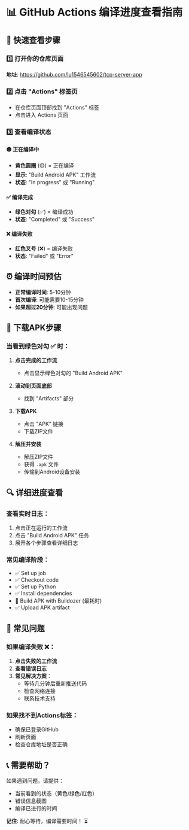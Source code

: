 # 📊 GitHub Actions 编译进度查看指南

## 🎯 快速查看步骤

### 1️⃣ 打开你的仓库页面
**地址**: https://github.com/lu1546545602/tcp-server-app

### 2️⃣ 点击 "Actions" 标签页
- 在仓库页面顶部找到 "Actions" 标签
- 点击进入 Actions 页面

### 3️⃣ 查看编译状态

#### 🟡 正在编译中
- **黄色圆圈** (🟡) = 正在编译
- **显示**: "Build Android APK" 工作流
- **状态**: "In progress" 或 "Running"

#### ✅ 编译完成
- **绿色对勾** (✅) = 编译成功
- **状态**: "Completed" 或 "Success"

#### ❌ 编译失败
- **红色叉号** (❌) = 编译失败
- **状态**: "Failed" 或 "Error"

## ⏰ 编译时间预估

- **正常编译时间**: 5-10分钟
- **首次编译**: 可能需要10-15分钟
- **如果超过20分钟**: 可能出现问题

## 📱 下载APK步骤

### 当看到绿色对勾 ✅ 时：

1. **点击完成的工作流**
   - 点击显示绿色对勾的 "Build Android APK"

2. **滚动到页面底部**
   - 找到 "Artifacts" 部分

3. **下载APK**
   - 点击 "APK" 链接
   - 下载ZIP文件

4. **解压并安装**
   - 解压ZIP文件
   - 获得 `.apk` 文件
   - 传输到Android设备安装

## 🔍 详细进度查看

### 查看实时日志：
1. 点击正在运行的工作流
2. 点击 "Build Android APK" 任务
3. 展开各个步骤查看详细日志

### 常见编译阶段：
- ✅ Set up job
- ✅ Checkout code
- ✅ Set up Python
- ✅ Install dependencies
- 🔄 Build APK with Buildozer (最耗时)
- ✅ Upload APK artifact

## 🚨 常见问题

### 如果编译失败 ❌：
1. **点击失败的工作流**
2. **查看错误日志**
3. **常见解决方案**：
   - 等待几分钟后重新推送代码
   - 检查网络连接
   - 联系技术支持

### 如果找不到Actions标签：
- 确保已登录GitHub
- 刷新页面
- 检查仓库地址是否正确

## 📞 需要帮助？

如果遇到问题，请提供：
- 当前看到的状态（黄色/绿色/红色）
- 错误信息截图
- 编译已进行的时间

**记住**: 耐心等待，编译需要时间！ ⏳